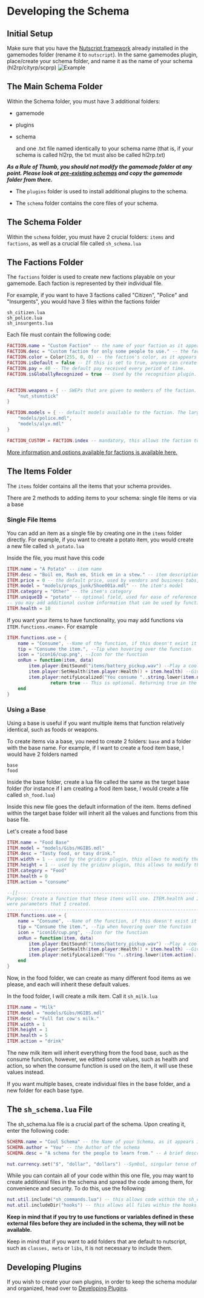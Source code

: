 # Developing the Schema

## **Initial Setup**

Make sure that you have the [Nutscript framework](https://github.com/NutScript/NutScript) already installed in the gamemodes folder (rename it to ```nutscript```).
In the same gamemodes plugin, place/create your schema folder, and name it as the name of your schema (hl2rp/cityrp/scprp)
![Example](https://i.imgur.com/bKgG8L0.png)

## **The Main Schema Folder**

Within the Schema folder, you must have 3 additional folders:

* gamemode
* plugins
* schema

    and one .txt file named identically to your schema name (that is, if your schema is called hl2rp, the txt must also be called hl2rp.txt)

_**As a Rule of Thumb, you should not modify the gamemode folder at any point. Please look at [pre-existing schemas](installation/Getting_Started.md#Schemas) and copy the gamemode folder from there.**_

* The ```plugins``` folder is used to install additional plugins to the schema.

* The ```schema``` folder contains the core files of your schema.

## **The Schema Folder**

Within the ```schema``` folder, you must have 2 crucial folders: ```items``` and ```factions```, as well as a crucial file called ```sh_schema.lua```

## **The Factions Folder**

The ```factions``` folder is used to create new factions playable on your gamemode. Each faction is represented by their individual file.

For example, if you want to have 3 factions called "Citizen", "Police" and "Insurgents", you would have 3 files within the factions folder

```
sh_citizen.lua
sh_police.lua
sh_insurgents.lua
```

Each file must contain the following code:

```lua
FACTION.name = "Custom Faction" -- the name of your faction as it appears in-game
FACTION.desc = "Custom faction for only some people to use." -- the faction's description, as seen in the character creation screen
FACTION.color = Color(255, 0, 0) -- the faction's color, as it appears in the scoreboard
FACTION.isDefault = false -- If this is set to true, anyone can create a character within this faction. If false, players would require a whitelist, or a character would require a transfer
FACTION.pay = 40 -- The default pay received every period of time.
FACTION.isGloballyRecognized = true -- Used by the recognition plugin. If this is set to true, characters within the faction are automatically recognized.


FACTION.weapons = { -- SWEPs that are given to members of the faction. Be advised that these are not items, rather SWEPs, therefore they do not fill the inventory, and cannot be dropped.
	"nut_stunstick"
}

FACTION.models = { -- default models available to the faction. The larger the list here, the bigger the options of models are for players when creating a new character
	"models/police.mdl",
	"models/alyx.mdl"
}

FACTION_CUSTOM = FACTION.index -- mandatory, this allows the faction to be indexed in code elsewhere. Replace FACTION_CUSTOM with FACTION_#### where #### is a unique string for your faction.
```

[More information and options available for factions is available here.](development/Factions.md)

## **The Items Folder**

The ```items``` folder contains all the items that your schema provides.

There are 2 methods to adding items to your schema: single file items or via a base

### **Single File Items**

You can add an item as a single file by creating one in the ```items``` folder directly. For example, if you want to create a potato item, you would create a new file called ```sh_potato.lua```

Inside the file, you must have this code

```lua
ITEM.name = "A Potato" -- item name
ITEM.desc = "Boil em, Mash em, Stick em in a stew." -- item description
ITEM.price = 0 -- the default price, used by vendors and business tabs, for instance
ITEM.model = "models/props_junk/Shoe001a.mdl" -- the item's model
ITEM.category = "Other" -- the item's category
ITEM.uniqueID = "potato" -- optional field, used for ease of reference in code
-- you may add additional custom information that can be used by functions that use the item
ITEM.health = 10
```

If you want your items to have functionality, you may add functions via ```ITEM.functions.<name>```. For example

```lua
ITEM.functions.use = {
    name = "Consume", --Name of the function, if this doesn't exist it'll use "use"
    tip = "Consume the item.", --Tip when hovering over the function
    icon = "icon16/cup.png", --Icon for the function
    onRun = function(item, data)
        item.player:EmitSound("items/battery_pickup.wav") --Play a cool sound
        item.player:SetHealth(item.player:Health() + item.health) --Give health to player when they consume
        item.player:notifyLocalized("You consume "..string.lower(item.name).." for "..item.health.." health.") --Send message to player
                return true -- This is optional. Returning true in the function deletes the item from the inventory. This is useful if you want single-use items, however, if you want to avoid that, remove the return
    end
}
```

### **Using a Base**

Using a base is useful if you want multiple items that function relatively identical, such as foods or weapons.

To create items via a base, you need to create 2 folders: ```base``` and a folder with the base name. For example, if I want to create a food item base, I would have 2 folders named

```
base
food
```

Inside the base folder, create a lua file called the same as the target base folder (for instance if I am creating a food item base, I would create a file called ```sh_food.lua```)

Inside this new file goes the default information of the item. Items defined within the target base folder will inherit all the values and functions from this base file.

Let's create a food base

```lua
ITEM.name = "Food Base"
ITEM.model = "models/Gibs/HGIBS.mdl"
ITEM.desc = "Tasty food, or tasy drink."
ITEM.width = 1 -- used by the gridinv plugin, this allows to modify the size of the item within the inventory
ITEM.height = 1 -- used by the gridinv plugin, this allows to modify the size of the item within the inventory
ITEM.category = "Food"
ITEM.health = 0
ITEM.action = "consume"

--[[-------------------------------------------------------------------------
Purpose: Create a function that these items will use. ITEM.health and ITEM.action
were parameters that I created.
---------------------------------------------------------------------------]]
ITEM.functions.use = {
    name = "Consume", --Name of the function, if this doesn't exist it'll use "use"
    tip = "Consume the item.", --Tip when hovering over the function
    icon = "icon16/cup.png", --Icon for the function
    onRun = function(item, data)
        item.player:EmitSound("items/battery_pickup.wav") --Play a cool sound
        item.player:SetHealth(item.player:Health() + item.health) --Give health to player when they consume
        item.player:notifyLocalized("You "..string.lower(item.action).." "..string.lower(item.name).." for "..item.health.." health.") --Send message to player
    end
}
```

Now, in the food folder, we can create as many different food items as we please, and each will inherit these default values.

In the food folder, I will create a milk item. Call it ```sh_milk.lua```

```lua
ITEM.name = "Milk"
ITEM.model = "models/Gibs/HGIBS.mdl"
ITEM.desc = "Full fat cow's milk."
ITEM.width = 1
ITEM.height = 1
ITEM.health = 5
ITEM.action = "drink"
```

The new milk item will inherit everything from the food base, such as the consume function, however, we editted some values, such as health and action, so when the consume function is used on the item, it will use these values instead.

If you want multiple bases, create individual files in the base folder, and a new folder for each base type.

## **The ```sh_schema.lua``` File**

The sh_schema.lua file is a crucial part of the schema. Upon creating it, enter the following code:

```lua
SCHEMA.name = "Cool Schema" -- the Name of your Schema, as it appears in-game
SCHEMA.author = "You" -- the Author of the schema
SCHEMA.desc = "A schema for the people to learn from." -- A brief description of what the gamemode is about

nut.currency.set("$", "dollar", "dollars") --Symbol, singular tense of currency, plural tense of currency
```

While you can contain all of your code within this one file, you may want to create additional files in the schema and spread the code among them, for convenience and security.
To do this, use the following:

```lua
nut.util.include("sh_commands.lua") -- this allows code within the sh_commands.lua file to be readable by the schema.
nut.util.includeDir("hooks") -- this allows all files within the hooks folder in the schema folder to be readable by the schema
```

**Keep in mind that if you try to use functions or variables defined in these external files before they are included in the schema, they will not be available.**

Keep in mind that if you want to add folders that are default to nutscript, such as ```classes, meta``` or ```libs```, it is not necessary to include them.

## **Developing Plugins**

If you wish to create your own plugins, in order to keep the schema modular and organized, head over to [Developing Plugins](Developing%20Plugins.md).

